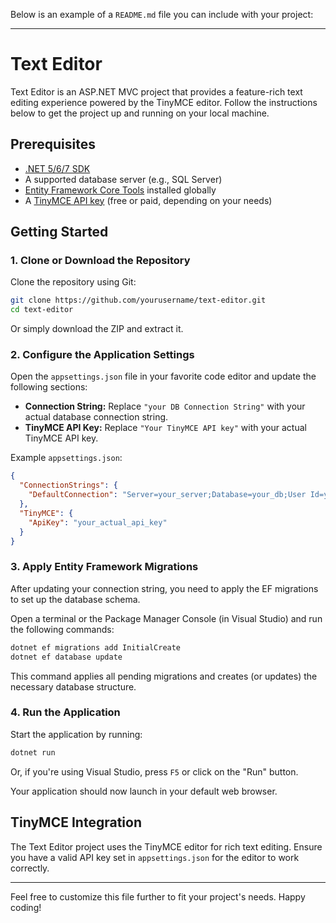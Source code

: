 Below is an example of a `README.md` file you can include with your project:

---

# Text Editor

Text Editor is an ASP.NET MVC project that provides a feature-rich text editing experience powered by the TinyMCE editor. Follow the instructions below to get the project up and running on your local machine.

## Prerequisites

- [.NET 5/6/7 SDK](https://dotnet.microsoft.com/download)
- A supported database server (e.g., SQL Server)
- [Entity Framework Core Tools](https://docs.microsoft.com/en-us/ef/core/cli/dotnet) installed globally
- A [TinyMCE API key](https://www.tiny.cloud/) (free or paid, depending on your needs)

## Getting Started

### 1. Clone or Download the Repository

Clone the repository using Git:

```bash
git clone https://github.com/yourusername/text-editor.git
cd text-editor
```

Or simply download the ZIP and extract it.

### 2. Configure the Application Settings

Open the `appsettings.json` file in your favorite code editor and update the following sections:

- **Connection String:** Replace `"your DB Connection String"` with your actual database connection string.
- **TinyMCE API Key:** Replace `"Your TinyMCE API key"` with your actual TinyMCE API key.

Example `appsettings.json`:

```json
{
  "ConnectionStrings": {
    "DefaultConnection": "Server=your_server;Database=your_db;User Id=your_user;Password=your_password;"
  },
  "TinyMCE": {
    "ApiKey": "your_actual_api_key"
  }
}
```

### 3. Apply Entity Framework Migrations

After updating your connection string, you need to apply the EF migrations to set up the database schema.

Open a terminal or the Package Manager Console (in Visual Studio) and run the following commands:

```bash
dotnet ef migrations add InitialCreate
dotnet ef database update
```

This command applies all pending migrations and creates (or updates) the necessary database structure.

### 4. Run the Application

Start the application by running:

```bash
dotnet run
```

Or, if you're using Visual Studio, press `F5` or click on the "Run" button.

Your application should now launch in your default web browser.

## TinyMCE Integration

The Text Editor project uses the TinyMCE editor for rich text editing. Ensure you have a valid API key set in `appsettings.json` for the editor to work correctly.

---

Feel free to customize this file further to fit your project's needs. Happy coding!